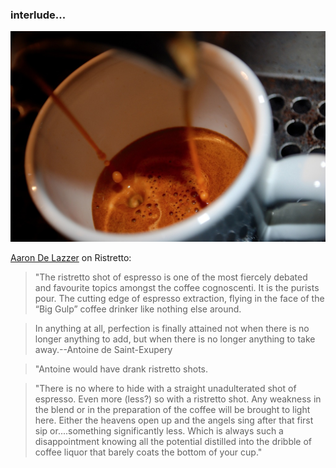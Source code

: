 ### interlude...

![Drawing a Doppio](assets/images/doppio.jpg)

[Aaron De Lazzer][a] on Ristretto:

> "The ristretto shot of espresso is one of the most fiercely debated and favourite topics amongst the coffee cognoscenti.  It is the purists pour.  The cutting edge of espresso extraction, flying in the face of the “Big Gulp” coffee drinker like nothing else around.  

> In anything at all, perfection is finally attained not when there is no longer anything to add, but when there is no longer anything to take away.--Antoine de Saint-Exupery

> "Antoine would have drank ristretto shots.  

> "There is no where to hide with a straight unadulterated shot of espresso.  Even more (less?) so with a ristretto shot.  Any weakness in the blend or in the preparation of the coffee will be brought to light here.  Either the heavens open up and the angels sing after that first sip or....something significantly less.  Which is always such a disappointment knowing all the potential distilled into the dribble of coffee liquor that barely coats the bottom of your cup."

[a]: http://www.coffeegeek.com/opinions/aarondelazzer/02-24-2002 "Coffeegeek Etiquette & The Ristretto Shot"
